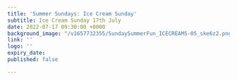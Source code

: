 ```yaml
---
title: 'Summer Sundays: Ice Cream Sunday'
subtitle: Ice Cream Sunday 17th July
date: 2022-07-17 09:30:00 +0000
background_image: "/v1657732355/SundaySummerFun_ICECREAMS-05_ske6z2.png"
link: ''
logo: ''
expiry_date: 
published: false

---
```


